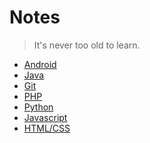 Notes
============
> It's never too old to learn.

* [Android](./use-disqus/main.md)
* [Java](./use-disqus/main.md)
* [Git](./use-disqus/main.md)
* [PHP](./use-disqus/main.md)
* [Python](./use-disqus/main.md)
* [Javascript](./use-disqus/main.md)
* [HTML/CSS](./use-disqus/main.md)